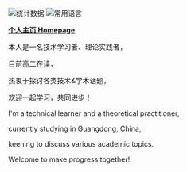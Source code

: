 ![统计数据](https://github-readme-stats.qqzhi.cc/api?username=Qiu-Quanzhi&locale=cn&count_private=true&show_icons=true&hide_rank=false&bg_color=30,904e95,e96443&include_all_commits=true&icon_color=fff&title_color=fff&text_color=fff&line_height=24&rank_icon=github&number_format=long&show=prs_merged&hide_border=true&card_width=450&date=2024.12.20)
![常用语言](https://github-readme-stats.qqzhi.cc/api/top-langs/?username=Qiu-Quanzhi&locale=cn&bg_color=-30,e96443,904e95&title_color=fff&text_color=fff&hide_border=true&layout=donut&date=2024.12.20)

**[个人主页 Homepage](https://www.qqzhi.cc/)**

本人是一名技术学习者、理论实践者，

目前高二在读，

热衷于探讨各类技术&学术话题，

欢迎一起学习，共同进步！

I'm a technical learner and a theoretical practitioner,

currently studying in Guangdong, China,

keening to discuss various academic topics.

Welcome to make progress together!
